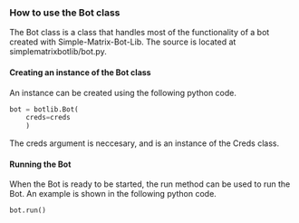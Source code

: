 ### How to use the Bot class
The Bot class is a class that handles most of the functionality of a bot created with Simple-Matrix-Bot-Lib. The source is located at simplematrixbotlib/bot.py.

#### Creating an instance of the Bot class
An instance can be created using the following python code.
```python
bot = botlib.Bot(
    creds=creds
    )
```
The creds argument is neccesary, and is an instance of the Creds class.

#### Running the Bot
When the Bot is ready to be started, the run method can be used to run the Bot. An example is shown in the following python code.
```
bot.run()
```